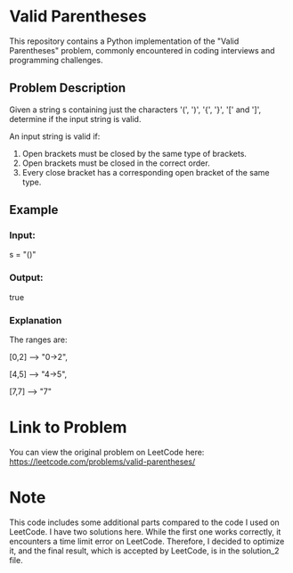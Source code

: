 # Valid Parentheses

This repository contains a Python implementation of the "Valid Parentheses" problem, commonly encountered in coding interviews and programming challenges.

## Problem Description

Given a string s containing just the characters '(', ')', '{', '}', '[' and ']', determine if the input string is valid.

An input string is valid if:

1. Open brackets must be closed by the same type of brackets.
2. Open brackets must be closed in the correct order.
3. Every close bracket has a corresponding open bracket of the same type.


## Example
### Input:
s = "()"
### Output:
true
### Explanation
The ranges are:

[0,2] --> "0->2",

[4,5] --> "4->5",

[7,7] --> "7"


# Link to Problem
You can view the original problem on LeetCode here: https://leetcode.com/problems/valid-parentheses/

# Note
This code includes some additional parts compared to the code I used on LeetCode.
I have two solutions here. While the first one works correctly, it encounters a time limit error on LeetCode. Therefore, I decided to optimize it, and the final result, which is accepted by LeetCode, is in the solution_2 file.





